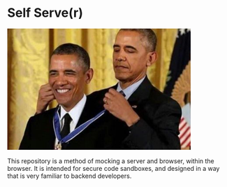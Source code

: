 # Self Serve(r)

![Self Server](./important.jpg)

This repository is a method of mocking a server and browser, within the browser. It is intended for secure code sandboxes, and designed in a way that is very familiar to backend developers.